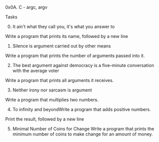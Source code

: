 0x0A. C - argc, argv

Tasks

0. It ain't what they call you, it's what you answer to

Write a program that prints its name, followed by a new line


1. Silence is argument carried out by other means

Write a program that prints the number of arguments passed into it.


2. The best argument against democracy is a five-minute conversation with the average voter

Write a program that prints all arguments it receives.


3. Neither irony nor sarcasm is argument

Write a program that multiplies two numbers.


4. To infinity and beyondWrite a program that adds positive numbers.

Print the result, followed by a new line


5. Minimal Number of Coins for Change
Write a program that prints the minimum number of coins to make change for an amount of money.
